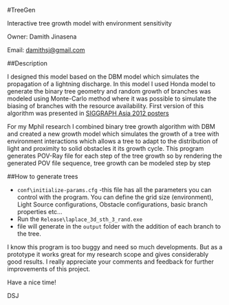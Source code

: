 #TreeGen

Interactive tree growth model with environment sensitivity

Owner: Damith Jinasena

Email: damithsj@gmail.com


##Description

I designed this model based on the DBM model which simulates the propagation of a lightning discharge. In this model I used Honda model to generate the binary tree geometry and random growth of branches was modeled using Monte-Carlo method where it was possible to simulate the biasing of branches with the resource availability.
First version of this algorithm was presented in [SIGGRAPH Asia 2012 posters](http://dl.acm.org/citation.cfm?id=2407196)

For my Mphil research I combined binary tree growth algorithm with DBM and created a new growth model which simulates the growth of a tree with environment interactions which allows a tree to adapt to the distribution of light and proximity to solid obstacles it its growth cycle.
This program generates POV-Ray file for each step of the tree growth so by rendering the generated POV file sequence, tree growth can be modeled step by step

##How to generate trees

*  `conf\initialize-params.cfg`  -this file has all the parameters you can control with the program. You can define the grid size (environment), Light Source configurations, Obstacle configurations, basic branch properties etc…
* Run the `Release\laplace_3d_sth_3_rand.exe`
* file will generate in the `output` folder with the addition of each branch to the tree.

I know this program is too buggy and need so much developments. But as a prototype it works great for my research scope and gives considerably good results. I really appreciate your comments and feedback for further improvements of this project.

Have a nice time!

DSJ
